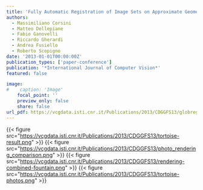 ```yaml
---
title: 'Fully Automatic Registration of Image Sets on Approximate Geometry'
authors:
  - Massimiliano Corsini
  - Matteo Dellepiane
  - Fabio Ganovelli
  - Riccardo Gherardi
  - Andrea Fusiello
  - Roberto Scopigno
date: '2013-01-01T00:00:00Z'
publication_types: ['paper-conference']
publication: '*International Journal of Computer Vision*'
featured: false

image:
#    caption: 'Image'
    focal_point: ''
    preview_only: false
    share: false
url_pdf: https://vcgdata.isti.cnr.it/Publications/2013/CDGGFS13/globreg_preprint.pdf
---
```

{{< figure src="https://vcgdata.isti.cnr.it/Publications/2013/CDGGFS13/tortoise-result.png" >}}
{{< figure src="https://vcgdata.isti.cnr.it/Publications/2013/CDGGFS13/photo_rendering_comparison.png" >}}
{{< figure src="https://vcgdata.isti.cnr.it/Publications/2013/CDGGFS13/rendering-combined-fountain.png" >}}
{{< figure src="https://vcgdata.isti.cnr.it/Publications/2013/CDGGFS13/tortoise-photos.png" >}}
